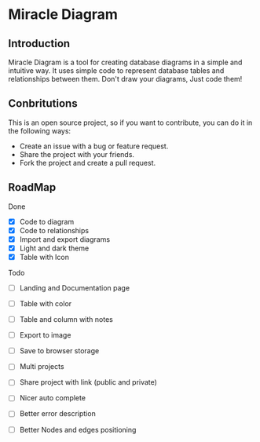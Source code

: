 # Miracle Diagram

## Introduction

Miracle Diagram is a tool for creating database diagrams in a simple and intuitive way. It uses simple code to represent database
tables and relationships between them. Don't draw your diagrams, Just code them!

## Conbritutions

This is an open source project, so if you want to contribute, you can do it in the following ways:

- Create an issue with a bug or feature request.
- Share the project with your friends.
- Fork the project and create a pull request.

## RoadMap

Done
- [x] Code to diagram
- [x] Code to relationships
- [x] Import and export diagrams
- [x] Light and dark theme
- [x] Table with Icon

Todo
- [ ] Landing and Documentation page
- [ ] Table with color
- [ ] Table and column with notes
- [ ] Export to image
- [ ] Save to browser storage
- [ ] Multi projects
- [ ] Share project with link (public and private)
- [ ] Nicer auto complete
- [ ] Better error description
- [ ] Better Nodes and edges positioning






